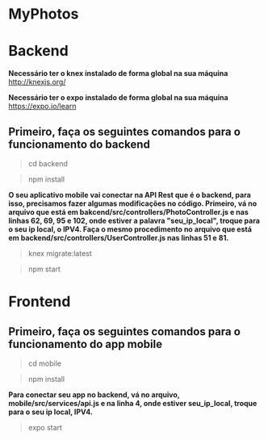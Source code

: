 # MyPhotos

# Backend

**Necessário ter o knex instalado de forma global na sua máquina**
http://knexjs.org/


**Necessário ter o expo instalado de forma global na sua máquina**
https://expo.io/learn

Primeiro, faça os seguintes comandos para o funcionamento do backend
--------

> cd backend

> npm install

**O seu aplicativo mobile vai conectar na API Rest que é o backend, para isso, precisamos fazer algumas modificações no código. Primeiro, vá no arquivo que está em bakcend/src/controllers/PhotoController.js e nas linhas 62, 69, 95 e 102, onde estiver a palavra "seu_ip_local", troque para o seu ip local, o IPV4. Faça o mesmo procedimento no arquivo que está em backend/src/controllers/UserController.js nas linhas 51 e 81.**

> knex migrate:latest

> npm start


# Frontend

Primeiro, faça os seguintes comandos para o funcionamento do app mobile
-----------

> cd mobile

> npm install

**Para conectar seu app no backend, vá no arquivo, mobile/src/services/api.js e na linha 4, onde estiver seu_ip_local, troque para o seu ip local, IPV4.**

> expo start 




